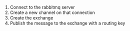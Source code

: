 1. Connect to the rabbitmq server
2. Create a new channel on that connection
3. Create the exchange
4. Publish the message to the exchange with a routing key